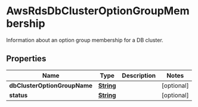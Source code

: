 

# AwsRdsDbClusterOptionGroupMembership

Information about an option group membership for a DB cluster.

## Properties

| Name | Type | Description | Notes |
|------------ | ------------- | ------------- | -------------|
|**dbClusterOptionGroupName** | [**String**](String.md) |  |  [optional] |
|**status** | [**String**](String.md) |  |  [optional] |



